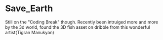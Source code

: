 # Save_Earth
Still on the "Coding Break" though.
Recently been intruiged more and more by the 3d world, found the 3D fish asset on dribble from this wonderful artist(Tigran Manukyan)
